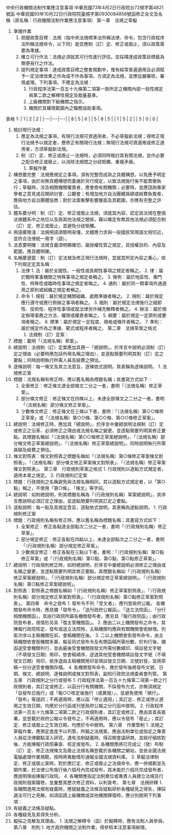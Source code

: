 中央行政機關法制作業應注意事項
中華民國73年4月2日行政院台72規字第4821號函
中華民國93年10月22日行政院院臺規字第0930084858號函修正全文及名稱（原名稱：行政機關法制作業應注意事項）
第一章　法規之草擬
1. 準備作業
    1. 把握政策目標：法規（指中央法規標準法所稱法律、命令，包含行政程序法所稱法規命令，以下同）是否應制（訂）定、修正或廢止，須以政策需要為準據。
    2. 確立可行作法：法規必須就其可行性進行評估，並採擇達成政策目標最為簡便易行之作法。
    3. 提列規定事項：達成政策目標之整套規劃中，惟有經常普遍適用且必須賦予一定法律效果之作為或不作為事項，方須定為法規，並應從嚴審核，審慎處理。下列事項，不應定為法規：
        1. 行政程序法第一百五十九條第二項第一款所定之機關內部一般性規定與第二款之解釋性規定及裁量基準。
        2. 上級機關對下級機關之指示。
        3. 機關於其權限範圍內之職務協助事項。

表格 1:
| 1 | 2 | 2 |
|---|---|---|
| 8 | 5 | 6 |
| 5 | 8 | 5 |
| 1 | 5 | 2 |
| 5 | 0 | 0 |
1. 檢討現行法規：
    1. 應定為法規之事項，有現行法規可資適用者，不必草擬新法規；得修正現行法規予以規定者，應修正有關現行法規；無現行法規可資適用或修正適用者，方須草擬新法規。
    2. 制（訂）定、修正或廢止一法規時，必須同時檢討其有關法規，並作必要之配合修正或廢止，以消除法規間之分歧牴觸、重複矛盾。
        1. 草擬作業
2. 構想要完整：法規應規定之事項，須有完整而成熟之具體構想，以免應予明定之事項，由於尚無具體構想而委諸於另行規定，以致法規施行後不能貫徹執行；草擬時，涉及相關機關權責者，應會商有關機關；必要時，並應諮詢專家學者之意見或召開研討會、公聽會；有增加地方自治團體員額或經費負擔者，應與地方自治團體協商；對於法案衝擊影響層面及其範圍，亦應有完整之評估。
3. 體系要分明：制（訂）定、修正或廢止法規，須就其內容，認定該法規在整個法規體系中之地位以及與其他法規之關係，藉以確定有無其他法規必須配合制（訂）定、修正或廢止，並避免分歧牴觸。
4. 用語要簡淺：法規用語須簡明易懂，文體應力求與一般國民常用語文相切近，並符合法律統一用字（語）。
5. 法意要明確：法規含義須明顯確切，屬授權性質之規定，其授權目的、內容及範圍，應具體明確。
6. 名稱要適當：制（訂）定法規及修正現行法規時，宜就其所定內容之重心，依下列規定定其名稱：
    1. 法律
            1. 法：屬於全國性、一般性或長期性事項之規定者稱之。
            2. 律：屬於戰時軍事機關之特殊事項之規定者稱之。
            3. 條例：屬於地區性、專門性、特殊性或臨時性事項之規定者稱之。
            4. 通則：屬於同一類事項共通適用之原則或組織之規定者稱之。
    2. 命令
            1. 規程：屬於規定機關組織、處務準據者稱之。
            2. 規則：屬於規定應行遵守或應行照辦之事項者稱之。
            3. 細則：屬於規定法律施行之細節性、技術性、程序性事項或就法律另作補充解釋者稱之。
            4. 辦法：屬於規定辦理事務之方法、權限或權責者稱之。
            5. 綱要：屬於規定一定原則或要項者稱之。
            6. 標準：屬於規定一定程度、規格或條件者稱之。
            7. 準則：屬於規定作為之準據、範式或程序者稱之。
第二章　法規草案之格式
        1. 法規制（訂）定案：
1. 標題：載明「（法規名稱）草案」。
2. 總說明：法規制（訂）定案應加具撰一「總說明」，於序言中說明必須制（訂）定之理由（必要時應包括所用名稱之理由），並逐點簡要列明其制（訂）定之要點；同時說明執行所需人員及經費之預估。
3. 逐條說明：每一條文及其立法意旨，逐條依式說明，其表稱為逐條說明。
        1. 法規修正案
4. 標題：法規名稱有修正時，應以舊名稱為標題名稱；其書寫方式如下：
    1. 全案修正：修正條文達全部條文二分之一者，書明「（法規名稱）修正草案」。
    2. 部分條文修正：修正條文在四條以上，未達全部條文之二分之一者，書明「（法規名稱）部分條文修正草案」。
    3. 少數條文修正：修正條文在三條以下者，書明：「（法規名稱）第○○條修正草案」或「（法規名稱）第○○條、第○○條、第○○條修正草案」。
5. 總說明：法規修正時，應加具「總說明」，於序言中彙總說明法規制（訂）定或修正之沿革、必須修正之理由或法規名稱之變更，並逐點簡要列明其修正要點。其標題名稱如「（法規名稱）第○○條修正草案總說明」、「（法規名稱）部分條文修正草案總說明」、「（法規名稱）修正草案總說明」。同時說明執行所需員額及經費之預估。
6. 條文對照表：條文對照表之標題名稱如「（法規名稱）第○條修正草案條文對照表」、「（法規名稱）部分條文修正草案條文對照表」、「（法規名稱）修正草案條文對照表」。
第三章　行政規則草案之格式
        1. 行政規則以逐點方式規定者，適用本章之規定。
        2. 行政規則訂定案
1. 標題：行政規則之名稱避免與法規名稱相同，其以逐點方式規定者，以「第○點」稱之，不使用「第○條」、「條文」等字詞。
2. 總說明：如附總說明，則其標題名稱為「（行政規則名稱）草案總說明」，其序言應說明必須訂定之理由，並逐點簡要列明其訂定之要點。
3. 逐點說明：每一點及其規定意旨，逐點依式說明，其表稱為逐點說明。
        1. 行政規則修正案
4. 標題：行政規則名稱有修正時，應以舊名稱為標題名稱；其書寫方式如下：
    1. 全案修正：修正各點達全部點次二分之一者，書明「（行政規則名稱）修正草案」。
    2. 部分規定修正：修正各點在四點以上，未達全部點次之二分之一者，書明「（行政規則名稱）部分規定修正草案」。
    3. 少數規定修正：修正各點在三點以下者，書明：「（行政規則名稱）第○點修正草案」或「（行政規則名稱）第○點、第○點、第○點修正草案」。
5. 總說明：行政規則修正時，如附總說明，於序言中彙總說明必須修正之理由或名稱之變更，並逐點簡要列明其修正要點，其標題名稱如「（行政規則名稱）修正草案總說明」、「（行政規則名稱）部分規定修正草案總說明」、「（行政規則名稱）第○點修正草案總說明」。
6. 對照表：對照表之標題名稱如「（行政規則名稱）修正草案對照表」、「（行政規則名稱）部分規定修正草案對照表」、「（行政規則名稱）第○點修正草案對照表」。
第四章　命令之發布
        1. 發布令不列「受文者」，應刊登政府公報。
各機關發布命令時，應具備「發布令」、「送刊政府公報函」、「送立法院函」、「分行相關機關函」，其由行政院所屬各機關發布者，應另具「報行政院函」；由行政院發布者，視情形另具「復主管機關函」。
        2. 應由二以上機關發布之命令，其陳報行政院核定、發布或送立法院時，主稿機關均應與有關機關會銜辦理。列銜次序以主稿機關在前，會稿機關在後。
        3. 二以上機關會銜發布命令，由主稿機關依會銜機關多寡，擬妥同式發布令及有關函稿所需份數，於判行後，備函送受會機關判行，並由最後受會機關按發文所需份數繕印、填註發文字號（不填發文日期）用印，依會稿順序，逆退其他受會機關填註發文字號（不填發文日期）用印，依序退由主稿機關用印並填註發文日期、文號封發，並將原稿一份分送受會機關存檔。
        4. 各機關發布命令，應於發布後將發布文號、日期、條文、總說明、逐條說明或條文對照表，副知行政院法規委員會列管。
第五章　行政規則之分行或發布
        1. 行政程序法第一百五十九條第二項第一款之行政規則者，其訂定或修正，以函分行有關機關，不採發布方式，亦無須規定「自發布日施行」或「報○○核定後施行（或實施）」，並避免使用「頒行」、「發布」等語詞；不再適用時，應以函「停止適用」；其訂定、修正或停止適用之生效日期，均應於分行函或刊登政府公報之分行函中敘明。
        2. 行政程序法第一百五十九條第二項第二款之行政規則者，其訂定或修正，應由其首長簽署，並登載於政府公報以令發布之，不再適用時，應以令發布「廢止」；其訂定、修正或廢止之生效日期，均應於令中敘明。
第六章　作業管制
        1. 法規之草擬作業，應預定進度予以列管，所擬之法規案，應由法制單位或指定之專責人員從法律觀點深入研究，遇有法制疑義時，得召開會議研商，並經仔細核對後，方能陳報行政院審查、核定或發布。
        2. 各機關應將已完成公（發）布制（訂）定、修正法規條文及廢止法規名稱登載於各機關之網站，並依全國法規電腦處理作業規範，按時將異動情形通報全國法規資料庫。
        3. 草擬法律制定、修正或廢止案時，對於應訂定、修正或廢止之法規命令，應一併規劃並先期作業，於法律公布施行後六個月內完成發布，其未能於六個月完成發布者，應說明理由陳報行政院。
        4. 各機關應指定法制單位或專責人員建立法規及行政規則個案檔卷，並彙整其歷次修正資料，以利查考。
第七章　法規研釋
        1. 各機關適用法規有疑義時，應就疑義之法條及疑點研析各種疑見之得失，擇採適法可行之見解。如須函請上級機關或其他機關釋復時，應分別敘明下列事項：
1. 有疑義之法條及疑點。
2. 各種疑見及其得失分析。
3. 擬採之見解及其理由。
        1. 法規之解釋令（函）於擬釋時，應有法制人員參與。
第八章　附則
        1. 地方政府機關之法制作業，得參照本注意事項辦理。